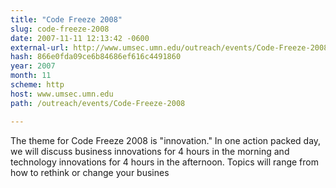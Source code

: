 ```yaml
---
title: "Code Freeze 2008"
slug: code-freeze-2008
date: 2007-11-11 12:13:42 -0600
external-url: http://www.umsec.umn.edu/outreach/events/Code-Freeze-2008
hash: 866e0fda09ce6b84686ef616c4491860
year: 2007
month: 11
scheme: http
host: www.umsec.umn.edu
path: /outreach/events/Code-Freeze-2008

---
```


The theme for Code Freeze 2008 is "innovation." In one action packed day, we will discuss business innovations for 4 hours in the morning and technology innovations for 4 hours in the afternoon. Topics will range from how to rethink or change your busines

